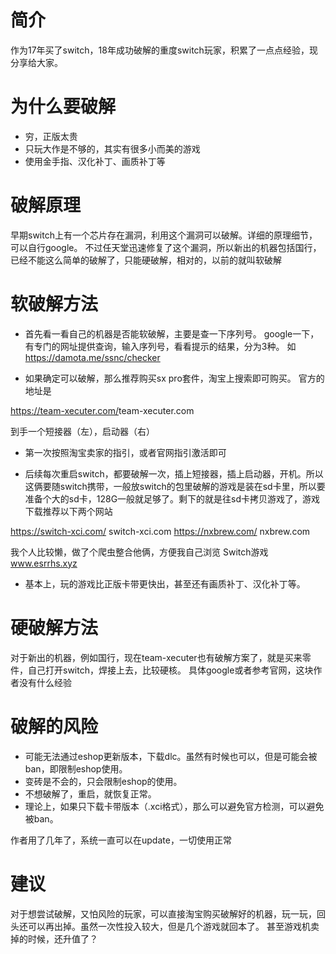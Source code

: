 # 简介
作为17年买了switch，18年成功破解的重度switch玩家，积累了一点点经验，现分享给大家。

# 为什么要破解
* 穷，正版太贵
* 只玩大作是不够的，其实有很多小而美的游戏
* 使用金手指、汉化补丁、画质补丁等

# 破解原理
早期switch上有一个芯片存在漏洞，利用这个漏洞可以破解。详细的原理细节，可以自行google。 不过任天堂迅速修复了这个漏洞，所以新出的机器包括国行，已经不能这么简单的破解了，只能硬破解，相对的，以前的就叫软破解

# 软破解方法
* 首先看一看自己的机器是否能软破解，主要是查一下序列号。 google一下，有专门的网址提供查询，输入序列号，看看提示的结果，分为3种。 如 
https://damota.me/ssnc/checker


* 如果确定可以破解，那么推荐购买sx pro套件，淘宝上搜索即可购买。 官方的地址是 

https://team-xecuter.com/​
team-xecuter.com

到手一个短接器（左），启动器（右）

* 第一次按照淘宝卖家的指引，或者官网指引激活即可

* 后续每次重启switch，都要破解一次，插上短接器，插上启动器，开机。所以这俩要随switch携带，一般放switch的包里破解的游戏是装在sd卡里，所以要准备个大的sd卡，128G一般就足够了。剩下的就是往sd卡拷贝游戏了，游戏下载推荐以下两个网站 

https://switch-xci.com/
switch-xci.com
https://nxbrew.com/
nxbrew.com

我个人比较懒，做了个爬虫整合他俩，方便我自己浏览
Switch游戏​
www.esrrhs.xyz

* 基本上，玩的游戏比正版卡带更快出，甚至还有画质补丁、汉化补丁等。

# 硬破解方法
对于新出的机器，例如国行，现在team-xecuter也有破解方案了，就是买来零件，自己打开switch，焊接上去，比较硬核。 具体google或者参考官网，这块作者没有什么经验

# 破解的风险
* 可能无法通过eshop更新版本，下载dlc。虽然有时候也可以，但是可能会被ban，即限制eshop使用。
* 变砖是不会的，只会限制eshop的使用。
* 不想破解了，重启，就恢复正常。
* 理论上，如果只下载卡带版本（.xci格式），那么可以避免官方检测，可以避免被ban。

作者用了几年了，系统一直可以在update，一切使用正常

# 建议
对于想尝试破解，又怕风险的玩家，可以直接淘宝购买破解好的机器，玩一玩，回头还可以再出掉。虽然一次性投入较大，但是几个游戏就回本了。 甚至游戏机卖掉的时候，还升值了？
